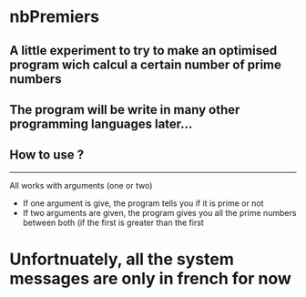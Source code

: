 # nbPremiers
## A little experiment to try to make an optimised program wich calcul a certain number of prime numbers
## The program will be write in many other programming languages later...

## How to use ?
---
All works with arguments (one or two)

- If one argument is give, the program tells you if it is prime or not
- If two arguments are given, the program gives you all the prime numbers between both (if the first is greater than the first

# Unfortnuately, all the system messages are only in french for now
